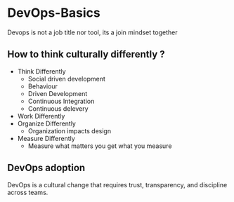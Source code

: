 # DevOps-Basics
 Devops is not a job title nor tool, its a join mindset together 
 
 ## How to think culturally differently ?
 - Think Differently
    - Social driven development 
    - Behaviour
    - Driven Development
    - Continuous Integration
    - Continuous delevery
 - Work Differently
 - Organize Differently
    - Organization impacts design
 - Measure Differently
    - Measure what matters you get what you measure

## DevOps adoption  
 DevOps is a cultural change that requires trust, transparency, and discipline across teams.
